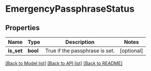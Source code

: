 # EmergencyPassphraseStatus

## Properties
Name | Type | Description | Notes
------------ | ------------- | ------------- | -------------
**is_set** | **bool** | True if the passphrase is set. | [optional] 

[[Back to Model list]](../README.md#documentation-for-models) [[Back to API list]](../README.md#documentation-for-api-endpoints) [[Back to README]](../README.md)

